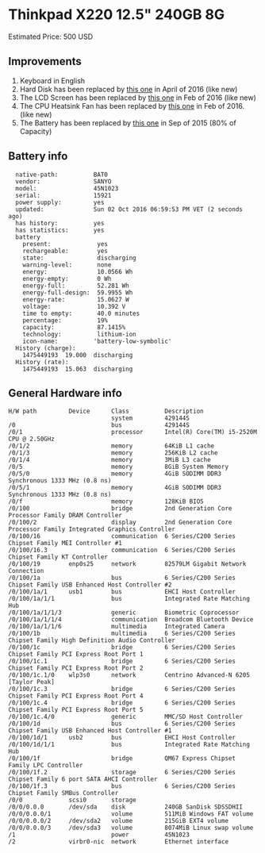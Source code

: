 # Thinkpad X220 12.5" 240GB 8G

Estimated Price: 500 USD

## Improvements

1. Keyboard in English
1. Hard Disk has been replaced by
   [this one](https://www.amazon.com/SanDisk-Ultra-2-5-Inch-Height-SDSSDHII-240G-G25/dp/B00M8ABEIM)
   in April of 2016 (like new)
1. The LCD Screen has been replaced by
   [this one](https://www.amazon.com/gp/product/B005CV9KS0/ref=oh_aui_search_detailpage?ie=UTF8&psc=1)
   in Feb of 2016 (like new)
1. The CPU Heatsink Fan has been replaced by
   [this one](https://www.amazon.com/gp/product/B00NDPKGDK/ref=oh_aui_search_detailpage?ie=UTF8&psc=1)
   in Feb of 2016. (like new)
1. The Battery has been replaced by
   [this one](https://www.amazon.com/gp/product/B0085MPHGM/ref=oh_aui_search_detailpage?ie=UTF8&psc=1)
   in Sep of 2015 (80% of Capacity)

## Battery info
```
  native-path:          BAT0
  vendor:               SANYO
  model:                45N1023
  serial:               15921
  power supply:         yes
  updated:              Sun 02 Oct 2016 06:59:53 PM VET (2 seconds ago)
  has history:          yes
  has statistics:       yes
  battery
    present:             yes
    rechargeable:        yes
    state:               discharging
    warning-level:       none
    energy:              10.0566 Wh
    energy-empty:        0 Wh
    energy-full:         52.281 Wh
    energy-full-design:  59.9955 Wh
    energy-rate:         15.0627 W
    voltage:             10.392 V
    time to empty:       40.0 minutes
    percentage:          19%
    capacity:            87.1415%
    technology:          lithium-ion
    icon-name:          'battery-low-symbolic'
  History (charge):
    1475449193	19.000	discharging
  History (rate):
    1475449193	15.063	discharging
```

## General Hardware info
```
H/W path         Device      Class          Description
                             system         429144S
/0                           bus            429144S
/0/1                         processor      Intel(R) Core(TM) i5-2520M CPU @ 2.50GHz
/0/1/2                       memory         64KiB L1 cache
/0/1/3                       memory         256KiB L2 cache
/0/1/4                       memory         3MiB L3 cache
/0/5                         memory         8GiB System Memory
/0/5/0                       memory         4GiB SODIMM DDR3 Synchronous 1333 MHz (0.8 ns)
/0/5/1                       memory         4GiB SODIMM DDR3 Synchronous 1333 MHz (0.8 ns)
/0/f                         memory         128KiB BIOS
/0/100                       bridge         2nd Generation Core Processor Family DRAM Controller
/0/100/2                     display        2nd Generation Core Processor Family Integrated Graphics Controller
/0/100/16                    communication  6 Series/C200 Series Chipset Family MEI Controller #1
/0/100/16.3                  communication  6 Series/C200 Series Chipset Family KT Controller
/0/100/19        enp0s25     network        82579LM Gigabit Network Connection
/0/100/1a                    bus            6 Series/C200 Series Chipset Family USB Enhanced Host Controller #2
/0/100/1a/1      usb1        bus            EHCI Host Controller
/0/100/1a/1/1                bus            Integrated Rate Matching Hub
/0/100/1a/1/1/3              generic        Biometric Coprocessor
/0/100/1a/1/1/4              communication  Broadcom Bluetooth Device
/0/100/1a/1/1/6              multimedia     Integrated Camera
/0/100/1b                    multimedia     6 Series/C200 Series Chipset Family High Definition Audio Controller
/0/100/1c                    bridge         6 Series/C200 Series Chipset Family PCI Express Root Port 1
/0/100/1c.1                  bridge         6 Series/C200 Series Chipset Family PCI Express Root Port 2
/0/100/1c.1/0    wlp3s0      network        Centrino Advanced-N 6205 [Taylor Peak]
/0/100/1c.3                  bridge         6 Series/C200 Series Chipset Family PCI Express Root Port 4
/0/100/1c.4                  bridge         6 Series/C200 Series Chipset Family PCI Express Root Port 5
/0/100/1c.4/0                generic        MMC/SD Host Controller
/0/100/1d                    bus            6 Series/C200 Series Chipset Family USB Enhanced Host Controller #1
/0/100/1d/1      usb2        bus            EHCI Host Controller
/0/100/1d/1/1                bus            Integrated Rate Matching Hub
/0/100/1f                    bridge         QM67 Express Chipset Family LPC Controller
/0/100/1f.2                  storage        6 Series/C200 Series Chipset Family 6 port SATA AHCI Controller
/0/100/1f.3                  bus            6 Series/C200 Series Chipset Family SMBus Controller
/0/0             scsi0       storage        
/0/0/0.0.0       /dev/sda    disk           240GB SanDisk SDSSDHII
/0/0/0.0.0/1                 volume         511MiB Windows FAT volume
/0/0/0.0.0/2     /dev/sda2   volume         215GiB EXT4 volume
/0/0/0.0.0/3     /dev/sda3   volume         8074MiB Linux swap volume
/1                           power          45N1023
/2               virbr0-nic  network        Ethernet interface
```
